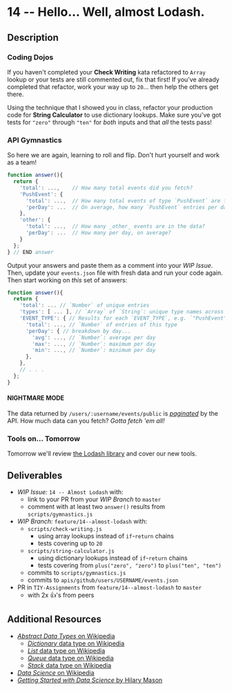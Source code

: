 # 14 -- Hello... Well, almost Lodash.

## Description

### Coding Dojos

If you haven't completed your **Check Writing** kata refactored to `Array` lookup or your tests are still commented out, fix that first! If you've already completed that refactor, work your way up to `20`... then help the others get there.

Using the technique that I showed you in class, refactor your production code for **String Calculator** to use dictionary lookups. Make sure you've got tests for `"zero"` through `"ten"` for _both_ inputs and that _all_ the tests pass!

### API Gymnastics

So here we are again, learning to roll and flip. Don't hurt yourself and work as a team!

```javascript
function answer(){
  return {
    'total': ...,    // How many total events did you fetch?
    'PushEvent': {
      'total': ...,  // How many total events of type `PushEvent` are there?
      'perDay': ...  // On average, how many `PushEvent` entries per day?
    },
    'other': {
      'total': ...,  // How many _other_ events are in the data?
      'perDay': ...  // How many per day, on average?
    }
  };
} // END answer
```

Output your answers and paste them as a comment into your _WIP Issue_.  Then, update your `events.json` file with fresh data and run your code again. Then start working on _this_ set of answers:

```javascript
function answer(){
  return {
    'total': ... // `Number` of unique entries
    'types': [ ... ], // `Array` of `String`: unique type names across all entries
    'EVENT_TYPE': { // Results for each `EVENT_TYPE`, e.g. `"PushEvent"`
      'total': ..., // `Number` of entries of this type
      'perDay': { // breakdown by day...
        'avg': ..., // `Number`: average per day
        'max': ..., // `Number`: maximum per day
        'min': ..., // `Number`: minimum per day
      },
    },
    // . . .
  };
}
```

#### NIGHTMARE MODE

The data returned by `/users/:username/events/public` is [_paginated_](https://developer.github.com/v3/#pagination) by the API. How much data can you fetch? _Gotta fetch 'em all!_

### Tools on... Tomorrow

Tomorrow we'll review [the Lodash library](http://lodash.com) and cover our new tools.

## Deliverables

* _WIP Issue:_ `14 -- Almost Lodash` with:
  * link to your PR from your _WIP Branch_ to `master`
  * comment with at least two `answer()` results from `scripts/gymnastics.js`
* _WIP Branch:_ `feature/14--almost-lodash` with:
  * `scripts/check-writing.js`
    * using array lookups instead of `if`-`return` chains
    * tests covering up to `20`
  * `scripts/string-calculator.js`
    * using dictionary lookups instead of `if`-`return` chains
    * tests covering from `plus("zero", "zero")` to `plus("ten", "ten")`
  * commits to `scripts/gymnastics.js`
  * commits to `apis/github/users/USERNAME/events.json`
* PR in `TIY-Assignments` from `feature/14--almost-lodash` to `master`
  * with 2x :+1:'s from peers

## Additional Resources

* [_Abstract Data Types_ on Wikipedia](http://en.wikipedia.org/wiki/Abstract_data_type)
  * [_Dictionary_ data type on Wikipedia](http://en.wikipedia.org/wiki/Associative_array)
  * [_List_ data type on Wikipedia](http://en.wikipedia.org/wiki/List_%28abstract_data_type%29)
  * [_Queue_ data type on Wikipedia](http://en.wikipedia.org/wiki/Queue_(abstract_data_type))
  * [_Stack_ data type on Wikipedia](http://en.wikipedia.org/wiki/Stack_(abstract_data_type))
* [_Data Science_ on Wikipedia](http://en.wikipedia.org/wiki/Data_science)
* [_Getting Started with Data Science_ by Hilary Mason](http://www.hilarymason.com/blog/getting-started-with-data-science/)
